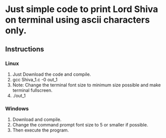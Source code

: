 # Just simple code to print Lord Shiva on terminal using ascii characters only.
## Instructions
### Linux
1. Just Download the code and compile.
2. gcc Shiva_1.c -0 out_1
3. Note: Change the terminal font size to minimum size possible and make terminal fullscreen. 
4. ./out_1
### Windows
1. Download and compile.
2. Change the command prompt font size to 5 or smaller if possible.
3. Then execute the program.
